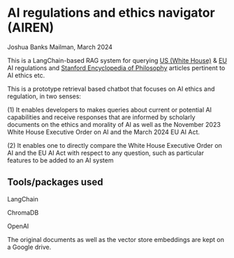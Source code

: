 # AI regulations and ethics navigator (AIREN)

Joshua Banks Mailman, March 2024

This is a LangChain-based RAG system for querying [US (White House)](https://www.whitehouse.gov/briefing-room/statements-releases/2023/10/30/fact-sheet-president-biden-issues-executive-order-on-safe-secure-and-trustworthy-artificial-intelligence/) &amp; [EU](https://artificialintelligenceact.eu/the-act/) AI regulations and [Stanford Encyclopedia of Philosophy](https://plato.stanford.edu/) articles pertinent to AI ethics etc.

This is a prototype retrieval based chatbot that focuses on AI ethics and regulation, in two senses:

(1) It enables developers to makes queries about current or potential AI capabilities and receive responses that are informed by scholarly documents on the ethics and morality of AI as well as the November 2023 White House Executive Order on AI and the March 2024 EU AI Act.

(2) It enables one to directly compare the White House Executive Order on AI and the EU AI Act with respect to any question, such as particular features to be added to an AI system


## Tools/packages used
LangChain

ChromaDB

OpenAI

The original documents as well as the vector store embeddings are kept on a Google drive.
